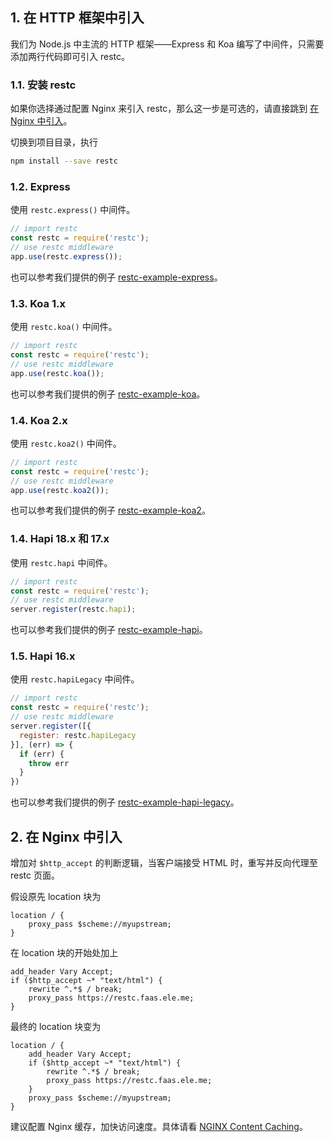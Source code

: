 ## 1. 在 HTTP 框架中引入

我们为 Node.js 中主流的 HTTP 框架——Express 和 Koa 编写了中间件，只需要添加两行代码即可引入 restc。

### 1.1. 安装 restc

如果你选择通过配置 Nginx 来引入 restc，那么这一步是可选的，请直接跳到 [在 Nginx 中引入][import-with-nginx]。

切换到项目目录，执行

```bash
npm install --save restc
```

### 1.2. Express

使用 `restc.express()` 中间件。

```javascript
// import restc
const restc = require('restc');
// use restc middleware
app.use(restc.express());
```

也可以参考我们提供的例子 [restc-example-express][restc-example-express]。

### 1.3. Koa 1.x

使用 `restc.koa()` 中间件。

```javascript
// import restc
const restc = require('restc');
// use restc middleware
app.use(restc.koa());
```

也可以参考我们提供的例子 [restc-example-koa][restc-example-koa]。

### 1.4. Koa 2.x

使用 `restc.koa2()` 中间件。

```javascript
// import restc
const restc = require('restc');
// use restc middleware
app.use(restc.koa2());
```

也可以参考我们提供的例子 [restc-example-koa2][restc-example-koa2]。

### 1.4. Hapi 18.x 和 17.x

使用 `restc.hapi` 中间件。

```javascript
// import restc
const restc = require('restc');
// use restc middleware
server.register(restc.hapi);
```

也可以参考我们提供的例子 [restc-example-hapi][restc-example-hapi]。

### 1.5. Hapi 16.x

使用 `restc.hapiLegacy` 中间件。

```javascript
// import restc
const restc = require('restc');
// use restc middleware
server.register([{
  register: restc.hapiLegacy
}], (err) => {
  if (err) {
    throw err
  }
})
```

也可以参考我们提供的例子 [restc-example-hapi-legacy][restc-example-hapi-legacy]。

## 2. 在 Nginx 中引入

增加对 `$http_accept` 的判断逻辑，当客户端接受 HTML 时，重写并反向代理至 restc 页面。

假设原先 location 块为

```nginx
location / {
    proxy_pass $scheme://myupstream;
}
```

在 location 块的开始处加上

```nginx
add_header Vary Accept;
if ($http_accept ~* "text/html") {
    rewrite ^.*$ / break;
    proxy_pass https://restc.faas.ele.me;
}
```

最终的 location 块变为

```nginx
location / {
    add_header Vary Accept;
    if ($http_accept ~* "text/html") {
        rewrite ^.*$ / break;
        proxy_pass https://restc.faas.ele.me;
    }
    proxy_pass $scheme://myupstream;
}
```

建议配置 Nginx 缓存，加快访问速度。具体请看 [NGINX Content Caching][nginx-content-caching]。

[import-with-nginx]: #2.%20%E5%9C%A8%20Nginx%20%E4%B8%AD%E5%BC%95%E5%85%A5
[restc-example-express]: https://github.com/ElemeFE/restc/tree/master/examples/restc-example-express
[restc-example-koa]: https://github.com/ElemeFE/restc/tree/master/examples/restc-example-koa
[restc-example-koa2]: https://github.com/ElemeFE/restc/tree/master/examples/restc-example-koa2
[nginx-content-caching]: https://www.nginx.com/resources/admin-guide/content-caching/
[restc-example-hapi]: https://github.com/ElemeFE/restc/tree/master/examples/restc-example-hapi/latest
[restc-example-hapi-legacy]: https://github.com/ElemeFE/restc/tree/master/examples/restc-example-hapi/legacy
